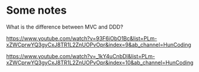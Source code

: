 # Some notes

What is the difference between MVC and DDD?

https://www.youtube.com/watch?v=93F6iObO1Bc&list=PLm-xZWCprwYQ3gyCxJ8TR1L2ZnUOPvOpr&index=9&ab_channel=HunCoding

https://www.youtube.com/watch?v=_1kY4uCnbDI&list=PLm-xZWCprwYQ3gyCxJ8TR1L2ZnUOPvOpr&index=10&ab_channel=HunCoding
